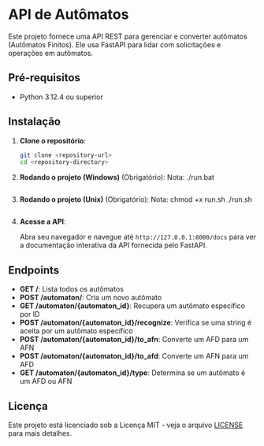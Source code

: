 # API de Autômatos

Este projeto fornece uma API REST para gerenciar e converter autômatos (Autômatos Finitos). Ele usa FastAPI para lidar com solicitações e operações em autômatos.
##
## Pré-requisitos

- Python 3.12.4 ou superior

## Instalação

1. **Clone o repositório**:

    ```sh
    git clone <repository-url>
    cd <repository-directory>
    ```

2. **Rodando o projeto (Windows)** (Obrigatório):
    Nota: 
    ./run.bat
    ```

2. **Rodando o projeto (Unix)** (Obrigatório):
    Nota: 
    chmod +x run.sh
    ./run.sh
    ```

2. **Acesse a API**:

    Abra seu navegador e navegue até `http://127.0.0.1:8000/docs` para ver a documentação interativa da API fornecida pelo FastAPI.

## Endpoints

- **GET /**: Lista todos os autômatos
- **POST /automaton/**: Cria um novo autômato
- **GET /automaton/{automaton_id}**: Recupera um autômato específico por ID
- **POST /automaton/{automaton_id}/recognize**: Verifica se uma string é aceita por um autômato específico
- **POST /automaton/{automaton_id}/to_afn**: Converte um AFD para um AFN
- **POST /automaton/{automaton_id}/to_afd**: Converte um AFN para um AFD
- **GET /automaton/{automaton_id}/type**: Determina se um autômato é um AFD ou AFN

## Licença

Este projeto está licenciado sob a Licença MIT - veja o arquivo [LICENSE](LICENSE) para mais detalhes.
